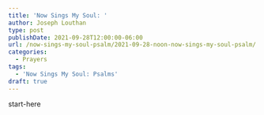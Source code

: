 ```yaml
---
title: 'Now Sings My Soul: '
author: Joseph Louthan
type: post
publishDate: 2021-09-28T12:00:00-06:00
url: /now-sings-my-soul-psalm/2021-09-28-noon-now-sings-my-soul-psalm/
categories:
  - Prayers
tags:
  - 'Now Sings My Soul: Psalms'
draft: true
---
```

<div style="font-variant: small-caps;">

</div>
    start-here
